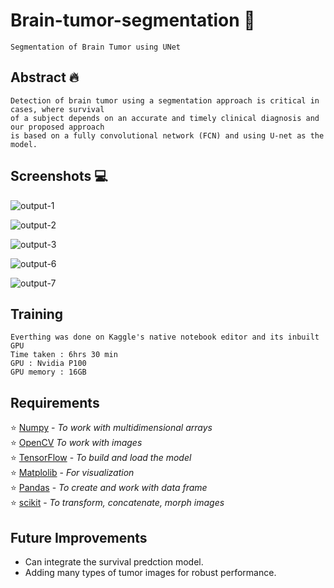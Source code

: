 # Brain-tumor-segmentation :rocket:
```
Segmentation of Brain Tumor using UNet
```

## Abstract :fire:
```
Detection of brain tumor using a segmentation approach is critical in cases, where survival 
of a subject depends on an accurate and timely clinical diagnosis and our proposed approach 
is based on a fully convolutional network (FCN) and using U-net as the model.
```
## Screenshots :computer:

![output-1](https://user-images.githubusercontent.com/53591107/207840606-387a97cc-dbbc-4ba3-a1b2-5140c63743aa.png)

![output-2](https://user-images.githubusercontent.com/53591107/207840627-eafc8c4c-d02f-4fab-8c1d-9801f18f6cfa.png)

![output-3](https://user-images.githubusercontent.com/53591107/207840649-73090453-80a6-4d78-9df5-aa05299be28c.png)

![output-6](https://user-images.githubusercontent.com/53591107/207840677-566fb1ec-81ca-4bdc-b05c-22cc07c707db.png)

![output-7](https://user-images.githubusercontent.com/53591107/207840726-ff4f20f0-7bce-4c75-86c3-6bbaeb4124b5.png)

## Training
```
Everthing was done on Kaggle's native notebook editor and its inbuilt GPU
Time taken : 6hrs 30 min
GPU : Nvidia P100 
GPU memory : 16GB
```

## Requirements 

:star: [Numpy](https://numpy.org/) - *To work with multidimensional arrays*
<br>
:star: [OpenCV](https://pypi.org/project/opencv-python/) *To work with images*
<br>
:star: [TensorFlow](https://www.tensorflow.org/) - *To build and load the model*
<br>
:star: [Matplolib](https://matplotlib.org/) - *For visualization*
<br>
:star: [Pandas](https://pandas.pydata.org/) - *To create and work with data frame*
<br>
:star: [scikit](https://scikit-learn.org/) - *To transform, concatenate, morph images*
<br>

## Future Improvements

* Can integrate the survival predction model.
* Adding many types of tumor images for robust performance.

